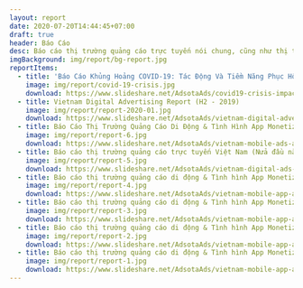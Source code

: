 ```yaml
---
layout: report
date: 2020-07-20T14:44:45+07:00
draft: true
header: Báo Cáo
desc: Báo cáo thị trường quảng cáo trực tuyến nói chung, cũng như thị trường di động & tình hình app monetization tại Việt Nam nói riêng được Adsota phát hành định kỳ, cung cấp các thông tin, xu hướng về thị trường quảng cáo trực tuyến, quảng cáo di động Việt Nam, các số liệu chuyên ngành có giá trị cho các nhà quảng cáo (Advertiser), những người làm mobile marketing, cùng các nhà phát triển di động (Developer), phát hành nội dung số (Publisher).
imgBackground: img/report/bg-report.jpg
reportItems:
  - title: 'Báo Cáo Khủng Hoảng COVID-19: Tác Động Và Tiềm Năng Phục Hồi (Tháng Năm - 2020)'
    image: img/report/covid-19-crisis.jpg
    download: https://www.slideshare.net/AdsotaAds/covid19-crisis-impact-and-recovery
  - title: Vietnam Digital Advertising Report (H2 - 2019)
    image: img/report/report-2020-01.jpg
    download: https://www.slideshare.net/AdsotaAds/vietnam-digital-advertising-report-2019-228704700
  - title: Báo Cáo Thị Trường Quảng Cáo Di Động & Tình Hình App Monetization Tại Việt Nam - Mùa Lễ Hội 2018
    image: img/report/report-6.jpg
    download: https://www.slideshare.net/AdsotaAds/vietnam-mobile-ads-app-monetization-report-holiday-season-2018
  - title: Báo cáo thị trường quảng cáo trực tuyến Việt Nam (Nửa đầu năm 2018)
    image: img/report/report-5.jpg
    download: https://www.slideshare.net/AdsotaAds/vietnam-digital-ads-report-h1-2018
  - title: Báo cáo thị trường quảng cáo di động & Tình hình App Monetization tại Việt Nam (Q4-2017)
    image: img/report/report-4.jpg
    download: https://www.slideshare.net/AdsotaAds/vietnam-mobile-app-advertising-monetization-report-2017-91368988
  - title: Báo cáo thị trường quảng cáo di động & Tình hình App Monetization tại Việt Nam (Q3-2017)
    image: img/report/report-3.jpg
    download: https://www.slideshare.net/AdsotaAds/vietnam-mobile-app-advertising-monetization-report-q32017-83935060
  - title: Báo cáo thị trường quảng cáo di động & Tình hình App Monetization tại Việt Nam (Q2-2017)
    image: img/report/report-2.jpg
    download: https://www.slideshare.net/AdsotaAds/vietnam-mobile-app-advertising-monetization-report
  - title: Báo cáo thị trường quảng cáo di động & Tình hình App Monetization tại Việt Nam (Q1-2017)
    image: img/report/report-1.jpg
    download: https://www.slideshare.net/AdsotaAds/vietnam-mobile-app-advertising-monetization-report-q1-2017
---
```

